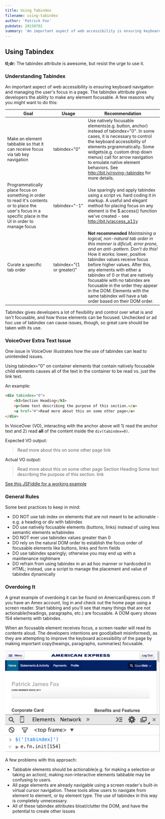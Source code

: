 ```yaml
---
title: Using Tabindex
filename: using-tabindex
author: 'Patrick Fox'
pubdate: 20150702
summary: 'An important aspect of web accessibility is ensuring keyboard navigation and managing the users focus in a page. The tabindex attribute gives developers the ability to make any element focusable.'
---
```


## Using Tabindex

__tl;dr:__ The tabindex attribute is awesome, but resist the urge to use it.


### Understanding Tabindex

An important aspect of web accessibility is ensuring keyboard navigation and managing the user's focus in a page. The tabindex attribute gives developers the ability to make any element focusable. A few reasons why you might want to do this:


| Goal            | Usage     | Recommendation                
|-----------------|-----------|-------------------------------
| Make an element tabbable so that it can receive focus via tab key navigation  | tabindex="0" | Use natively focusable elements(e.g. button, anchor) instead of tabindex="0". In some cases, it is necessary to control the keyboard accessibility of elements prgrammatically. Some widgets(e.g. custom drop down menus) call for arrow navigation to emulate native element behaviors. See http://bit.ly/roving-tabindex for more details.
| Programmatically place focus on something in order to read it's contents or to place the user's focus in a specific place in the UI in order to manage focus | tabindex="-1"| Use sparingly and apply tabindex using a script vs. hard coding it in markup. A useful and elegant method for placing focus on any element is the $.access() function we've created - see http://bit.ly/access_a11y
| Curate a specific tab order | tabindex="{1 or greater}" | __Not recommended__ _Maintaining a logical, non-natural tab order in this manner is dificult, error prone, and an anti-pattern. Don't do this!_ How it works: lower, positive tabindex values receive focus before higher values. After this, any elements with either a tabindex of 0 or that are natively focusable with no tabindex are focusable in the order they appear in the DOM. Elements with the same tabindex will have a tab order based on their DOM order.


Tabindex gives developers a lot of flexibility and control over what is and isn't focusable, and how those elements can be focused. Unchecked or ad hoc use of tabindex can cause issues, though, so great care should be taken with its use.


### VoiceOver Extra Text Issue

One issue in VoiceOver illustrates how the use of tabindex can lead to unintended issues. 

Using tabindex="0" on container elements that contain natively focusable child elements causes all of the text in the container to be read vs. just the link text.

An example:

```html
<div tabindex="0">
	<h3>Section Heading</h3>
	<p>Some text describing the purpose of this section.</a>
	<a href="#">Read more about this on some other page</a>
</div>
```

In VoiceOver (VO), interacting with the anchor above will 1) read the anchor text and 2) read __all__ of the content inside the `div(tabindex=0)`. 

Expected VO output:

> Read more about this on some other page link


Actual VO output:

> Read more about this on some other page Section Heading Some text describing the purpose of this section. link

<a href="http://jsfiddle.net/pfox/ujf6j93c/" target="fiddle">See this JSFiddle for a working example</a>


### General Rules

Some best practices to keep in mind:


- DO NOT use tab index on elements that are not meant to be actionable  - e.g. a heading or div with tabindex
- DO use natively focusable elements (buttons, links) instead of using less semantic elements w/tabindex
- DO NOT ever use tabindex values greater than 0
- DO rely on the natural DOM order to establish the focus order of focusable elements like buttons, links and form fields
- DO use tabindex sparingly; otherwise you may end up with a maintenance nightmare
- DO refrain from using tabindex in an ad hoc manner or hardcoded in HTML; instead, use a script to manage the placement and value of tabindex dynamically


### Overdoing It

A great example of overdoing it can be found on AmericanExpress.com. If you have an Amex account, log in and check out the home page using a screen reader. Start tabbing and you'll see that many things that are not actionable(headings, paragraphs, etc.) are focusable. A DOM query shows 154 elements with tabindex.

When an focusable element receives focus, a screen reader will read its contents aloud. The developers intentions are good(albeit misinformed), as they are attempting to improve the keyboard accessibility of the page by making important copy(heaings, paragraphs, summaries) focusable.


![A screen shot of the American Express web site showing 154 instances of tabindex in the DOM](/img/amex.jpg)


A few problems with this approach:

- Tabbable elements should be actionable(e.g. for making a selection or taking an action); making non-interactive elements tabbable may be confusing to users.
- All page elements are already navigable using a screen reader's built-in virtual cursor navigation. These tools allow users to navigate from element to element, or by element type. The use of tabindex in this way is completely unnecessary.
- All of these tabindex attributes bloat/clutter the DOM, and have the potential to create other issues

